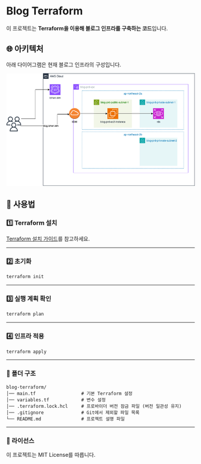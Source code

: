 # Blog Terraform

이 프로젝트는 **Terraform을 이용해 블로그 인프라를 구축하는 코드**입니다.

## 🌐 아키텍처  
아래 다이어그램은 현재 블로그 인프라의 구성입니다.  

![Blog Architecture](images/blog-architecture.png)

## 🚀 사용법

### 1️⃣ Terraform 설치  
[Terraform 설치 가이드](https://developer.hashicorp.com/terraform/tutorials/aws-get-started/install-cli)를 참고하세요.

---

### 2️⃣ 초기화  
```sh
terraform init
```

---

### 3️⃣ 실행 계획 확인
```sh
terraform plan
```

---

### 4️⃣ 인프라 적용
```sh
terraform apply
```

---

### 📁 폴더 구조
```
blog-terraform/
│── main.tf                 # 기본 Terraform 설정
│── variables.tf            # 변수 설정
│── .terraform.lock.hcl     # 프로바이더 버전 잠금 파일 (버전 일관성 유지)
│── .gitignore              # Git에서 제외할 파일 목록
└── README.md               # 프로젝트 설명 파일
```

---

### 📜 라이선스
이 프로젝트는 MIT License를 따릅니다.